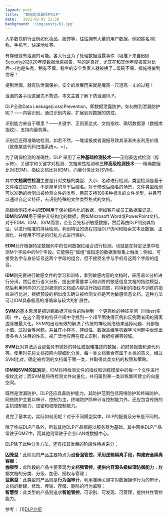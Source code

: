 ```yaml
---
layout: post
title:  "数据防泄漏保护DLP"
date:   2021-02-05 21:38
background: '/img/posts/01.jpg'
---
```


大多数快销行业例如化妆品、服饰等，往往拥有大量的用户数据，例如姓名/昵称、手机号、快递地址等。

有存储就有泄漏的可能。各大行业为了处理数据泄露事件（墙推下来自[IBM Security的2020年度数据泄露报告](https://www.ibm.com/downloads/cas/BK0BB0V1)，写的是真好，尤其在和其他年度报告对比后-.-)也是头秃，稍有不慎，稳坐的安全负责人就被换了...饭碗不保，措施得做到位呀！

提到泄漏，就有防泄漏保护。安全的发展历来就是魔高一尺道高一丈的过程！

泄漏的各手段这里先不赘述，本文主要了解下防泄漏DLP。

DLP全称Data Leakage(Loss)Prevention，即数据泄露防护。如何做到泄漏防护呢？——内容识别。通过识别内容，扩展到对数据的防控。

识别能力来自于哪里？——关键字、正则表达式、文档指纹、确切数据源（数据库指纹）、支持向量机等。

识别后还得准确地检测，如若不然，一堆误报或者漏报导致其渐渐失去利用价值（就像某些代码扫描系统=。=）。

为了确保检测的准确性，DLP 采用了**三种基础检测技术**——正则表达式检测（标示符）、关键字和关键字对检测、文档属性检测和**三种高级检测技术**——精确数据比对(EDM)、指纹文档比对(IDM)、向量分类比对(SVM)。

其中**文档属性检测**主要是针对文档的类型、大小、名称进行检测，类型检测是基于文件格式进行的，不是简单的基于后缀名。对于修改后缀名的场景，文件类型检测可以准确的检测出被检测文件的类型，目前支持100多种标准的文件类型，并且可以通过自定义特征，去识别特殊的文件类型格式的文档。

高级检测技术中的**EDM**用于保护结构化的数据，例如客户或员工数据库记录，**IDM**和**SVM**用于保护非结构化的数据，例如Microsoft Word或PowerPoint文档。对于EDM、IDM、SVM而言，企业会先标识敏感数据，然后再由DLP判别其特征，以进行精准的持续检测。判别特征的流程包括DLP访问和检索文本及数据、正规化，并使用不可逆的打乱方式进行保护。

**EDM**允许根据特定数据列中的任何数据栏组合进行检测。也就是在特定记录中检测M个字段中的N个字段。它能够在“值组”或指定的数据类型集上触发；例如，可接受名字与身份证号这两个字段的组合，但不接受名字与手机号这两个字段的组合。

**IDM**则先要进行敏感文件的学习和训练，拿到敏感内容的文档时，采用语义分析进行分词，然后进行语义分析，提出来需要学习和训练的敏感信息文档的指纹模型，然后利用同样的方法对被测的文档或内容进行指纹抓取，将得到的指纹与训练的指纹进行比对，根据预设的相似度去确认被检测文档是否为敏感信息文档。这种方法可让IDM具备极高的准确率与较大的扩展性。

**SVM**的基本思想是把训练数据非线性的映射到一个更高维的特征空间（Hilbert空间）中，在这个高维的特征空间中寻找到一个超平面使得正例和反例两者间的隔离边缘被最大化。SVM的出现有效的解决了传统的神经网络结果选择问题、局部极小值、过拟合等问题。并且在小样本、非线性、数据高维等机器学习问题中表现出很多令人注目的性质，被广泛地应用在模式识别，数据挖掘等领域。

**SVM**比对算法适合那些具有微妙的特征或很难描述的数据，如财务报告和源代码等。使用时先将文档按照内容细化分类，每一类文档集合有属于本类的意义，经过SVM比对，确定被检测的文档属于哪一类，并取得此类文档的权限和策略。 

**IDM和SVM的区别**是，IDM将待检测文件的指纹和训练模型中的每一个文件进行指纹比对；而SVM是将待检测文件向量化，并归属到某一类训练集所建立的向量空间。

既然是泄漏防护，DLP还应具备防护能力。其防护范围包括网络防护和终端防护。网络防护主要以审计、控制为主，终端防护除审计与控制能力外，还应包含传统的主机控制能力、加密和权限控制能力。

说完了基本功，实际如何用呢？对于不同模型实体，DLP的配置及分布是不同的。

除了终端DLP产品外，所有其他DLP产品都是以服务器为基础。其中网络DLP产品常驻于DMZ中，而其他则常驻于企业LAN或数据中心。
 
DLP除了此种分类方法，还有按其发展的阶段性特点来分：

**囚笼型**：此阶段的产品主要特点为**设备强管控，采用逻辑隔离手段，构建安全隔离容器**；    
**枷锁型**：此阶段的产品主要表现为**文档强管控，提供内容源头级纵深防御能力**；数据文档的分类、分级、加密、授权与管理；    
**监察型**：此类型的产品则是**行为强审计**，利用准确关键字对数据操作行为的审计，文档的新建、修改、传输、存储、删除的行为监察；    
**智慧型**：此类型的产品则追求**智能管控**，可识别、可发现、可管理，提供共性管控能力。   


参考：
[1][DLP介绍](http://blog.nsfocus.net/data-leak-prevention-technology/)
